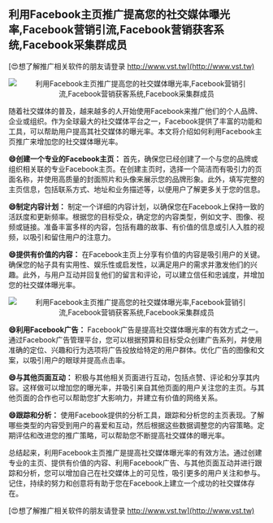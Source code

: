 ## **利用Facebook主页推广提高您的社交媒体曝光率,Facebook营销引流,Facebook营销获客系统,Facebook采集群成员**

[😍想了解推广相关软件的朋友请登录 http://www.vst.tw](http://www.vst.tw)

 <center><img src="https://vst.tw/MP4/tuiguang/png/2.png" alt="利用Facebook主页推广提高您的社交媒体曝光率,Facebook营销引流,Facebook营销获客系统,Facebook采集群成员"></center>

随着社交媒体的普及，越来越多的人开始使用Facebook来推广他们的个人品牌、企业或组织。作为全球最大的社交媒体平台之一，Facebook提供了丰富的功能和工具，可以帮助用户提高其社交媒体的曝光率。本文将介绍如何利用Facebook主页推广来增加您的社交媒体曝光率。

**😄创建一个专业的Facebook主页：**
首先，确保您已经创建了一个与您的品牌或组织相关联的专业Facebook主页。在创建主页时，选择一个简洁而有吸引力的页面名称，并使用高质量的封面照片和头像来展示您的品牌形象。此外，填写完整的主页信息，包括联系方式、地址和业务描述等，以便用户了解更多关于您的信息。

**😄制定内容计划：**
制定一个详细的内容计划，以确保您在Facebook上保持一致的活跃度和更新频率。根据您的目标受众，确定您的内容类型，例如文字、图像、视频或链接。准备丰富多样的内容，包括有趣的故事、有价值的信息或引人入胜的视频，以吸引和留住用户的注意力。

**😄提供有价值的内容：**
在Facebook主页上分享有价值的内容是吸引用户的关键。确保您的帖子具有实用性、娱乐性或启发性，以满足用户的需求并激发他们的兴趣。此外，与用户互动并回复他们的留言和评论，可以建立信任和忠诚度，并增加您的社交媒体曝光率。

 <center><img src="https://vst.tw/MP4/tuiguang/png/2.png" alt="利用Facebook主页推广提高您的社交媒体曝光率,Facebook营销引流,Facebook营销获客系统,Facebook采集群成员"></center>

**😄利用Facebook广告：**
Facebook广告是提高社交媒体曝光率的有效方式之一。通过Facebook广告管理平台，您可以根据预算和目标受众创建广告系列，并使用准确的定位、兴趣和行为选项将广告投放给特定的用户群体。优化广告的图像和文案，以吸引用户的眼球并提高点击率。

**😄与其他页面互动：**
积极与其他相关页面进行互动，包括点赞、评论和分享其内容。这样做可以增加您的曝光率，并吸引来自其他页面的用户关注您的主页。与其他页面的合作也可以帮助您扩大影响力，并建立有价值的网络关系。

**😄跟踪和分析：**
使用Facebook提供的分析工具，跟踪和分析您的主页表现。了解哪些类型的内容受到用户的喜爱和互动，然后根据这些数据调整您的内容策略。定期评估和改进您的推广策略，可以帮助您不断提高社交媒体的曝光率。

总结起来，利用Facebook主页推广是提高社交媒体曝光率的有效方法。通过创建专业的主页、提供有价值的内容、利用Facebook广告、与其他页面互动并进行跟踪和分析，您可以增加自己在社交媒体上的可见性，吸引更多的用户关注和参与。记住，持续的努力和创意将有助于您在Facebook上建立一个成功的社交媒体存在。

[😍想了解推广相关软件的朋友请登录 http://www.vst.tw](http://www.vst.tw)



